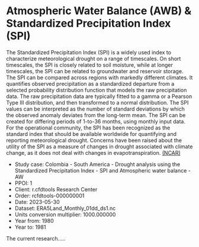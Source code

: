 # Atmospheric Water Balance (AWB) &amp; Standardized Precipitation Index (SPI)

The Standardized Precipitation Index (SPI) is a widely used index to characterize meteorological drought on a range of timescales. On short timescales, the SPI is closely related to soil moisture, while at longer timescales, the SPI can be related to groundwater and reservoir storage. The SPI can be compared across regions with markedly different climates. It quantifies observed precipitation as a standardized departure from a selected probability distribution function that models the raw precipitation data. The raw precipitation data are typically fitted to a gamma or a Pearson Type III distribution, and then transformed to a normal distribution. The SPI values can be interpreted as the number of standard deviations by which the observed anomaly deviates from the long-term mean. The SPI can be created for differing periods of 1-to-36 months, using monthly input data. For the operational community, the SPI has been recognized as the standard index that should be available worldwide for quantifying and reporting meteorological drought. Concerns have been raised about the utility of the SPI as a measure of changes in drought associated with climate change, as it does not deal with changes in evapotranspiration. [(NCAR)](https://climatedataguide.ucar.edu/climate-data/standardized-precipitation-index-spi)

* Study case: Colombia - South America - Drought analysis using the Standardized Precipitation Index - SPI and Atmospheric water balance - AW
* PPOI: 1
* Client: r.cfdtools Research Center
* Order: rcfdtools-000000001
* Date: 2023-05-30
* Dataset: ERA5Land_Monthly_01dd_ds1.nc
* Units conversion multiplier: 1000.000000
* Year from: 1980
* Year to: 1981

The current research.....
